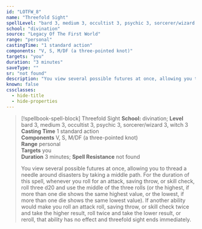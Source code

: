 ```yaml
---
id: "LOTFW_8"
name: "Threefold Sight"
spellLevel: "bard 3, medium 3, occultist 3, psychic 3, sorcerer/wizard 3, witch 3"
school: "divination"
source: "Legacy Of The First World"
range: "personal"
castingTime: "1 standard action"
components: "V, S, M/DF (a three-pointed knot)"
targets: "you"
duration: "3 minutes"
saveType: ""
sr: "not found"
description: "You view several possible futures at once, allowing you to thread a needle around disasters by taking a middle path. For the duration of this spell, whenever you roll for an attack, saving throw, or skill check, roll three d20 and use the middle of the three rolls (or the highest, if more than one die shows the same highest value, or the lowest, if more than one die shows the same lowest value). If another ability would make you roll an attack roll, saving throw, or skill check twice and take the higher result, roll twice and take the lower result, or reroll, that ability has no effect and threefold sight ends immediately."
known: false
cssclasses:
  - hide-title
  - hide-properties
---
```


> [!spellbook-spell-block] Threefold Sight
> **School:** divination; **Level** bard 3, medium 3, occultist 3, psychic 3, sorcerer/wizard 3, witch 3
> **Casting Time** 1 standard action  
> **Components** V, S, M/DF (a three-pointed knot)  
> **Range** personal  
> **Targets** you  
> **Duration** 3 minutes; **Spell Resistance** not found
> 
> You view several possible futures at once, allowing you to thread a needle around disasters by taking a middle path. For the duration of this spell, whenever you roll for an attack, saving throw, or skill check, roll three d20 and use the middle of the three rolls (or the highest, if more than one die shows the same highest value, or the lowest, if more than one die shows the same lowest value). If another ability would make you roll an attack roll, saving throw, or skill check twice and take the higher result, roll twice and take the lower result, or reroll, that ability has no effect and threefold sight ends immediately.